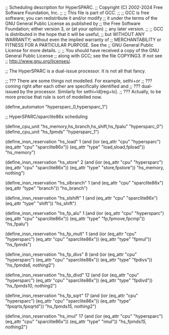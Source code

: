 ;; Scheduling description for HyperSPARC.
;;   Copyright (C) 2002-2024 Free Software Foundation, Inc.
;;
;; This file is part of GCC.
;;
;; GCC is free software; you can redistribute it and/or modify
;; it under the terms of the GNU General Public License as published by
;; the Free Software Foundation; either version 3, or (at your option)
;; any later version.
;;
;; GCC is distributed in the hope that it will be useful,
;; but WITHOUT ANY WARRANTY; without even the implied warranty of
;; MERCHANTABILITY or FITNESS FOR A PARTICULAR PURPOSE.  See the
;; GNU General Public License for more details.
;;
;; You should have received a copy of the GNU General Public License
;; along with GCC; see the file COPYING3.  If not see
;; <http://www.gnu.org/licenses/>.

;; The HyperSPARC is a dual-issue processor.  It is not all that fancy.

;; ??? There are some things not modelled.  For example, sethi+or
;; ??? coming right after each other are specifically identified and
;; ??? dual-issued by the processor.  Similarly for sethi+ld[reg+lo].
;; ??? Actually, to be more precise that rule is sort of modelled now.

(define_automaton "hypersparc_0,hypersparc_1")

;; HyperSPARC/sparclite86x scheduling

(define_cpu_unit "hs_memory,hs_branch,hs_shift,hs_fpalu" "hypersparc_0")
(define_cpu_unit "hs_fpmds" "hypersparc_1")

(define_insn_reservation "hs_load" 1
  (and (ior (eq_attr "cpu" "hypersparc") (eq_attr "cpu" "sparclite86x"))
    (eq_attr "type" "load,sload,fpload"))
  "hs_memory")

(define_insn_reservation "hs_store" 2
  (and (ior (eq_attr "cpu" "hypersparc") (eq_attr "cpu" "sparclite86x"))
    (eq_attr "type" "store,fpstore"))
  "hs_memory, nothing")

(define_insn_reservation "hs_slbranch" 1
  (and (eq_attr "cpu" "sparclite86x")
    (eq_attr "type" "branch"))
  "hs_branch")

(define_insn_reservation "hs_slshift" 1
  (and (eq_attr "cpu" "sparclite86x")
    (eq_attr "type" "shift"))
  "hs_shift")

(define_insn_reservation "hs_fp_alu" 1
  (and (ior (eq_attr "cpu" "hypersparc") (eq_attr "cpu" "sparclite86x"))
    (eq_attr "type" "fp,fpmove,fpcmp"))
  "hs_fpalu")

(define_insn_reservation "hs_fp_mult" 1
  (and (ior (eq_attr "cpu" "hypersparc") (eq_attr "cpu" "sparclite86x"))
    (eq_attr "type" "fpmul"))
  "hs_fpmds")

(define_insn_reservation "hs_fp_divs" 8
  (and (ior (eq_attr "cpu" "hypersparc") (eq_attr "cpu" "sparclite86x"))
    (eq_attr "type" "fpdivs"))
  "hs_fpmds*6, nothing*2")

(define_insn_reservation "hs_fp_divd" 12
  (and (ior (eq_attr "cpu" "hypersparc") (eq_attr "cpu" "sparclite86x"))
    (eq_attr "type" "fpdivd"))
  "hs_fpmds*10, nothing*2")

(define_insn_reservation "hs_fp_sqrt" 17
  (and (ior (eq_attr "cpu" "hypersparc") (eq_attr "cpu" "sparclite86x"))
    (eq_attr "type" "fpsqrts,fpsqrtd"))
  "hs_fpmds*15, nothing*2")

(define_insn_reservation "hs_imul" 17
  (and (ior (eq_attr "cpu" "hypersparc") (eq_attr "cpu" "sparclite86x"))
    (eq_attr "type" "imul"))
  "hs_fpmds*15, nothing*2")
